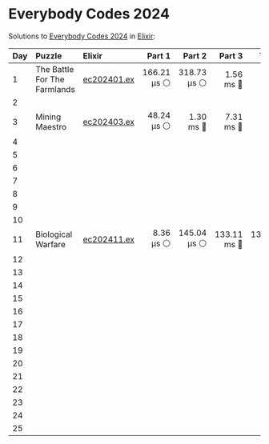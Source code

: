 # Everybody Codes 2024

Solutions to [Everybody Codes 2024](https://everybody.codes/event/2024/quests) in [Elixir](https://elixir-lang.org/):

| Day  | Puzzle                       | Elixir                                                     |      Part 1 |      Part 2 |      Part 3 |       Total |
| :--- | :--------------------------- | :--------------------------------------------------------- | ----------: | ----------: | ----------: | ----------: |
| 1    | The Battle For The Farmlands | [ec202401.ex](01_the_battle_for_the_farmlands/ec202401.ex) | 166.21 µs ⚪️ | 318.73 µs ⚪️ |   1.56 ms 🔵 |   2.04 ms 🔵 |
| 2    |                              |                                                            |             |             |             |             |
| 3    | Mining Maestro               | [ec202403.ex](03_mining_maestro/ec202403.ex)               |  48.24 µs ⚪️ |   1.30 ms 🔵 |   7.31 ms 🔵 |   8.66 ms 🔵 |
| 4    |                              |                                                            |             |             |             |             |
| 5    |                              |                                                            |             |             |             |             |
| 6    |                              |                                                            |             |             |             |             |
| 7    |                              |                                                            |             |             |             |             |
| 8    |                              |                                                            |             |             |             |             |
| 9    |                              |                                                            |             |             |             |             |
| 10   |                              |                                                            |             |             |             |             |
| 11   | Biological Warfare           | [ec202411.ex](11_biological_warfare/ec202411.ex)           |   8.36 µs ⚪️ | 145.04 µs ⚪️ | 133.11 ms 🔵 | 133.27 ms 🔵 |
| 12   |                              |                                                            |             |             |             |             |
| 13   |                              |                                                            |             |             |             |             |
| 14   |                              |                                                            |             |             |             |             |
| 15   |                              |                                                            |             |             |             |             |
| 16   |                              |                                                            |             |             |             |             |
| 17   |                              |                                                            |             |             |             |             |
| 18   |                              |                                                            |             |             |             |             |
| 19   |                              |                                                            |             |             |             |             |
| 20   |                              |                                                            |             |             |             |             |
| 21   |                              |                                                            |             |             |             |             |
| 22   |                              |                                                            |             |             |             |             |
| 23   |                              |                                                            |             |             |             |             |
| 24   |                              |                                                            |             |             |             |             |
| 25   |                              |                                                            |             |             |             |             |
